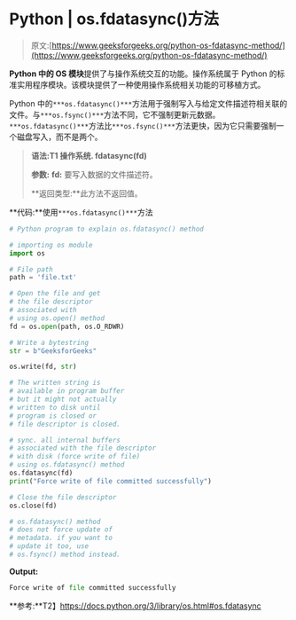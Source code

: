 # Python | os.fdatasync()方法

> 原文:[https://www.geeksforgeeks.org/python-os-fdatasync-method/](https://www.geeksforgeeks.org/python-os-fdatasync-method/)

**Python 中的 OS 模块**提供了与操作系统交互的功能。操作系统属于 Python 的标准实用程序模块。该模块提供了一种使用操作系统相关功能的可移植方式。

Python 中的`***os.fdatasync()***`方法用于强制写入与给定文件描述符相关联的文件。与`***os.fsync()***`方法不同，它不强制更新元数据。
`***os.fdatasync()***`方法比`***os.fsync()***`方法更快，因为它只需要强制一个磁盘写入，而不是两个。

> **语法:T1 操作系统. fdatasync(fd)**
> 
> **参数:**
> **fd:** 要写入数据的文件描述符。
> 
> **返回类型:**此方法不返回值。

**代码:**使用`***os.fdatasync()***`方法

```py
# Python program to explain os.fdatasync() method 

# importing os module 
import os

# File path
path = 'file.txt'

# Open the file and get
# the file descriptor 
# associated with 
# using os.open() method
fd = os.open(path, os.O_RDWR)

# Write a bytestring
str = b"GeeksforGeeks" 

os.write(fd, str)

# The written string is
# available in program buffer
# but it might not actually 
# written to disk until
# program is closed or 
# file descriptor is closed. 

# sync. all internal buffers
# associated with the file descriptor
# with disk (force write of file)
# using os.fdatasync() method
os.fdatasync(fd)
print("Force write of file committed successfully")

# Close the file descriptor 
os.close(fd)

# os.fdatasync() method
# does not force update of
# metadata. if you want to 
# update it too, use
# os.fsync() method instead. 
```

**Output:**

```py
Force write of file committed successfully

```

**参考:**T2】https://docs.python.org/3/library/os.html#os.fdatasync